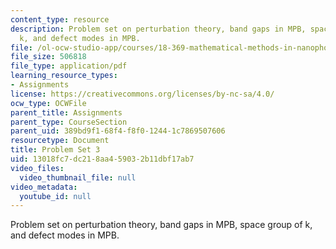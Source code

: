 ```yaml
---
content_type: resource
description: Problem set on perturbation theory, band gaps in MPB, space group of
  k, and defect modes in MPB.
file: /ol-ocw-studio-app/courses/18-369-mathematical-methods-in-nanophotonics-spring-2008/13018fc7dc218aa459032b11dbf17ab7_pset3.pdf
file_size: 506818
file_type: application/pdf
learning_resource_types:
- Assignments
license: https://creativecommons.org/licenses/by-nc-sa/4.0/
ocw_type: OCWFile
parent_title: Assignments
parent_type: CourseSection
parent_uid: 389bd9f1-68f4-f8f0-1244-1c7869507606
resourcetype: Document
title: Problem Set 3
uid: 13018fc7-dc21-8aa4-5903-2b11dbf17ab7
video_files:
  video_thumbnail_file: null
video_metadata:
  youtube_id: null
---
```

Problem set on perturbation theory, band gaps in MPB, space group of k, and defect modes in MPB.
